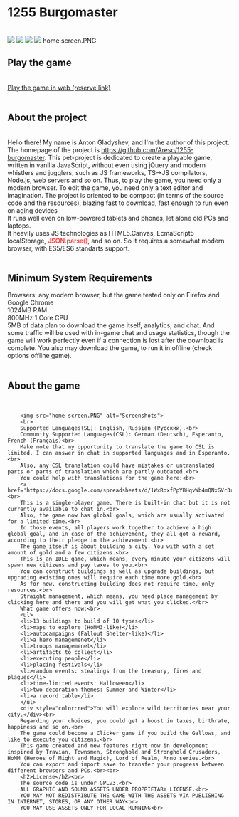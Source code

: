 <html>
	<body>
		<h1>1255 Burgomaster</h1><br>
		<img src="https://img.shields.io/github/issues/Areso/1255-burgomaster">
                <img src="https://img.shields.io/github/issues-closed/Areso/1255-burgomaster">
                <img src="https://img.shields.io/github/commit-activity/m/Areso/1255-burgomaster?foo=bar">
                <a href="https://discord.com/invite/gHzurTMa?utm_source=Discord%20Widget&utm_medium=Connect">
                  <img src="https://img.shields.io/discord/564554640755130409?label=Discord&logo=Discord"></a>
		<img>home screen.PNG</img>
		<h2>Play the game</h2><br>
		<!--<a href="https://areso.github.io/1255-burgomaster">Play the game in web</a><br>-->
		<a href="https://1255.areso.pro">Play the game in web (reserve link)</a><br><br>
		<h2>About the project</h2><br>
		Hello there! My name is  Anton Gladyshev, and I'm the author of this project. 
		The homepage of the project is <a href="https://github.com/Areso/1255-burgomaster">https://github.com/Areso/1255-burgomaster</a>. 
		This pet-project is dedicated to create a playable game, written in vanilla JavaScript, without even using jQuery and modern whistlers and jugglers, such as JS frameworks, TS->JS compilators, Node.js, web servers and so on. 
		Thus, to play the game, you need only a modern browser. To edit the game, you need only a text editor and imagination.
		The project is oriented to be compact (in terms of the source code and the resources), blazing fast to download, fast enough to run even on aging devices<br>
		It runs well even on low-powered tablets and phones, let alone old PCs and laptops.<br>
		It heavily uses JS technologies as HTML5.Canvas, EcmaScript5 localStorage, <span style="color:red"><font color="red">JSON.parse()</font></span>, and so on. So it requires a somewhat modern browser, with ES5/ES6 standarts support.<br>
		<br>				
		<h2>Minimum System Requirements</h2>
		Browsers: any modern browser, but the game tested only on Firefox and Google Chrome<br>
		1024MB RAM<br>
		800MHz 1 Core CPU<br>
		5MB of data plan to download the game itself, analytics, and chat. 
		And some traffic will be used with in-game chat and usage statistics, though the game will work perfectly even if a connection is lost after the download is complete. 
		You also may download the game, to run it in offline (check options offline game).<br> 
		<br>
		<h2>About the game</h2>
		<br>
		

		<img src="home screen.PNG" alt="Screenshots">
		<br>
		Supported Languages(SL): English, Russian (Русский).<br>
		Community Supported Languages(CSL): German (Deutsch), Esperanto, French (Français)<br>
		Make note that my opportunity to translate the game to CSL is limited. I can answer in chat in supported languages and in Esperanto.<br>
		Also, any CSL translation could have mistakes or untranslated parts or parts of translation which are partly outdated.<br>
		You could help with translations for the game here:<br> 
		<a href='https://docs.google.com/spreadsheets/d/1WxRoxfPpYBHqvWb4mQNxGVr3r4VyxHSEuELzdU1I2PE'>https://docs.google.com/spreadsheets/d/1WxRoxfPpYBHqvWb4mQNxGVr3r4VyxHSEuELzdU1I2PE</a><br>
		This is a single-player game. There is built-in chat but it is not currently available to chat in.<br> 
		Also, the game now has global goals, which are usually activated for a limited time.<br>
		In those events, all players work together to achieve a high global goal, and in case of the achievement, they all got a reward, according to their pledge in the achievement.<br> 
		The game itself is about building a city. You with with a set amount of gold and a few citizens.<br>
		This is an IDLE game, which means, every minute your citizens will spawn new citizens and pay taxes to you.<br>
		You can construct buildings as well as upgrade buildings, but upgrading existing ones will require each time more gold.<br>
		As for now, constructing building does not require time, only resources.<br> 
		Straight management, which means, you need place management by clicking here and there and you will get what you clicked.</br>
		What game offers now:<br>
		<ul>
		<li>13 buildings to build of 10 types</li>
		<li>maps to explore (HoMM3-like)</li>
		<li>autocampaigns (Fallout Shelter-like)</li>
		<li>a hero managemenet</li>
		<li>troops managemenet</li>
		<li>artifacts to collect</li>
		<li>executing people</li>
		<li>placing festivals</li>
		<li>random events: stealings from the treasury, fires and plagues</li>
		<li>time-limited events: Halloween</li>
		<li>two decoration themes: Summer and Winter</li>
		<li>a record table</li>
		</ul>
		<div style="color:red">You will explore wild territories near your city.</div><br>
		Regarding your choices, you could get a boost in taxes, birthrate, happiness and so on.<br>
		The game could become a Clicker game if you build the Gallows, and like to execute you citizens.<br>
		This game created and new features right now in development inspired by Travian, Townsmen, Stronghold and Stronghold Crusaders, HoMM (Heroes of Might and Magic), Lord of Realm, Anno series.<br> 
		You can export and import save to transfer your progress between different browsers and PCs.<br><br>
		<h2>License</h2><br>
		The source code is under GPLv3.<br>
		ALL GRAPHIC AND SOUND ASSETS UNDER PROPRIETARY LICENSE.<br>
		YOU MAY NOT REDISTRIBUTE THE GAME WITH THE ASSETS VIA PUBLISHING IN INTERNET, STORES, OR ANY OTHER WAY<br>
		YOU MAY USE ASSETS ONLY FOR LOCAL RUNNING<br>
</body>
<html>
